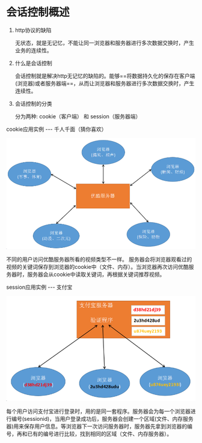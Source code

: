 # 会话控制概述

1) http协议的缺陷

     无状态，就是无记忆，不能让同一浏览器和服务器进行多次数据交换时，产生业务的连续性。

2) 什么是会话控制

     会话控制就是解决http无记忆的缺陷的。能够==将数据持久化的保存在客户端(浏览器)或者服务器端==，从而让浏览器和服务器进行多次数据交换时，产生连续性。

3) 会话控制的分类

    分为两种: cookie（客户端）  和  session（服务器端）



cookie应用实例 --- 千人千面（猜你喜欢）


![1534424615529](../media/0002.png)

不同的用户访问优酷服务器所看的视频类型不一样。 服务器会将浏览器观看过的视频的关键词保存到浏览器的cookie中（文件、内存）。当浏览器再次访问优酷服务器时，服务器会从cookie中读取关键词，再根据关键词推荐视频。

session应用实例 --- 支付宝

![1534426142105](../media/1534426142105.png)

每个用户访问支付宝进行登录时，用的是同一套程序。服务器会为每一个浏览器进行编号(sessionid)，当用户登录成功后，服务器会创建一个区域(文件、内存服务器)用来保存用户信息。等浏览器下一次访问服务器时，服务器先拿到浏览器的编号，再和已有的编号进行比较，找到相同的区域（文件、内存服务器）。